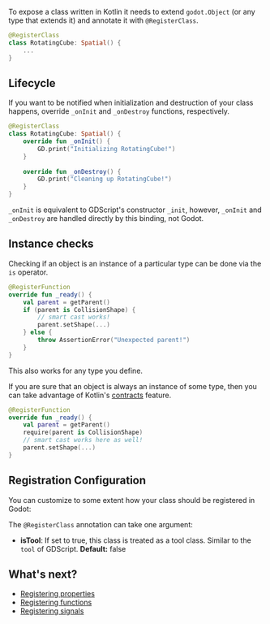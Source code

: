 To expose a class written in Kotlin it needs to extend `godot.Object` (or any type that extends it) and annotate it with `@RegisterClass`.

```kotlin
@RegisterClass
class RotatingCube: Spatial() {
    ...
}
```

## Lifecycle
If you want to be notified when initialization and destruction of your class happens, override `_onInit` and `_onDestroy` functions, respectively.

```kotlin
@RegisterClass
class RotatingCube: Spatial() {
    override fun _onInit() {
        GD.print("Initializing RotatingCube!")
    }
    
    override fun _onDestroy() {
        GD.print("Cleaning up RotatingCube!")
    }
}
```

`_onInit` is equivalent to GDScript's constructor `_init`, however, `_onInit` and `_onDestroy` are handled directly by this binding, not Godot.

## Instance checks
Checking if an object is an instance of a particular type can be done via the `is` operator.

```kotlin
@RegisterFunction
override fun _ready() {
    val parent = getParent()
    if (parent is CollisionShape) {
        // smart cast works!
        parent.setShape(...)
    } else {
        throw AssertionError("Unexpected parent!")
    }
}
```

This also works for any type you define. 

If you are sure that an object is always an instance of some type, then you can take advantage of Kotlin's [contracts](https://kotlinlang.org/docs/reference/whatsnew13.html#contracts) feature.

```kotlin
@RegisterFunction
override fun _ready() {
    val parent = getParent()
    require(parent is CollisionShape)
    // smart cast works here as well!
    parent.setShape(...)
}
```


## Registration Configuration
You can customize to some extent how your class should be registered in Godot:

The `@RegisterClass` annotation can take one argument:

- **isTool**: If set to true, this class is treated as a tool class. Similar to the `tool` of GDScript. **Default:** false



## What's next?
 - [Registering properties](properties.md)
 - [Registering functions](methods.md)
 - [Registering signals](signals.md)
